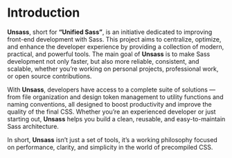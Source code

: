 # Introduction

**Unsass**, short for **“Unified Sass”**, is an initiative dedicated to improving front-end development with Sass. This
project aims to centralize, optimize, and enhance the developer experience by providing a collection of modern,
practical, and powerful tools. The main goal of **Unsass** is to make Sass development not only faster, but also more
reliable, consistent, and scalable, whether you’re working on personal projects, professional work, or open source
contributions.

With **Unsass**, developers have access to a complete suite of solutions — from file organization and design token
management to utility functions and naming conventions, all designed to boost productivity and improve the quality of
the final CSS. Whether you’re an experienced developer or just starting out, **Unsass** helps you build a clean,
reusable, and easy-to-maintain Sass architecture.

In short, **Unsass** isn’t just a set of tools, it’s a working philosophy focused on performance, clarity, and
simplicity in the world of precompiled CSS.
